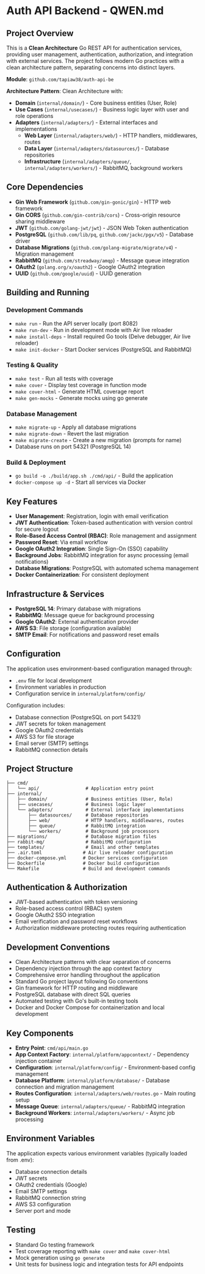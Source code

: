 # Auth API Backend - QWEN.md

## Project Overview

This is a **Clean Architecture** Go REST API for authentication services, providing user management, authentication, authorization, and integration with external services. The project follows modern Go practices with a clean architecture pattern, separating concerns into distinct layers.

**Module**: `github.com/tapiaw38/auth-api-be`

**Architecture Pattern**: Clean Architecture with:
- **Domain** (`internal/domain/`) - Core business entities (User, Role)
- **Use Cases** (`internal/usecases/`) - Business logic layer with user and role operations
- **Adapters** (`internal/adapters/`) - External interfaces and implementations
  - **Web Layer** (`internal/adapters/web/`) - HTTP handlers, middlewares, routes
  - **Data Layer** (`internal/adapters/datasources/`) - Database repositories
  - **Infrastructure** (`internal/adapters/queue/`, `internal/adapters/workers/`) - RabbitMQ, background workers

## Core Dependencies

- **Gin Web Framework** (`github.com/gin-gonic/gin`) - HTTP web framework
- **Gin CORS** (`github.com/gin-contrib/cors`) - Cross-origin resource sharing middleware
- **JWT** (`github.com/golang-jwt/jwt`) - JSON Web Token authentication
- **PostgreSQL** (`github.com/lib/pq`, `github.com/jackc/pgx/v5`) - Database driver
- **Database Migrations** (`github.com/golang-migrate/migrate/v4`) - Migration management
- **RabbitMQ** (`github.com/streadway/amqp`) - Message queue integration
- **OAuth2** (`golang.org/x/oauth2`) - Google OAuth2 integration
- **UUID** (`github.com/google/uuid`) - UUID generation

## Building and Running

### Development Commands
- `make run` - Run the API server locally (port 8082)
- `make run-dev` - Run in development mode with Air live reloader
- `make install-deps` - Install required Go tools (Delve debugger, Air live reloader)
- `make init-docker` - Start Docker services (PostgreSQL and RabbitMQ)

### Testing & Quality
- `make test` - Run all tests with coverage
- `make cover` - Display test coverage in function mode
- `make cover-html` - Generate HTML coverage report
- `make gen-mocks` - Generate mocks using go generate

### Database Management
- `make migrate-up` - Apply all database migrations
- `make migrate-down` - Revert the last migration
- `make migrate-create` - Create a new migration (prompts for name)
- Database runs on port 54321 (PostgreSQL 14)

### Build & Deployment
- `go build -o ./build/app.sh ./cmd/api/` - Build the application
- `docker-compose up -d` - Start all services via Docker

## Key Features

- **User Management**: Registration, login with email verification
- **JWT Authentication**: Token-based authentication with version control for secure logout
- **Role-Based Access Control (RBAC)**: Role management and assignment
- **Password Reset**: Via email workflow
- **Google OAuth2 Integration**: Single Sign-On (SSO) capability
- **Background Jobs**: RabbitMQ integration for async processing (email notifications)
- **Database Migrations**: PostgreSQL with automated schema management
- **Docker Containerization**: For consistent deployment

## Infrastructure & Services

- **PostgreSQL 14**: Primary database with migrations
- **RabbitMQ**: Message queue for background processing
- **Google OAuth2**: External authentication provider
- **AWS S3**: File storage (configuration available)
- **SMTP Email**: For notifications and password reset emails

## Configuration

The application uses environment-based configuration managed through:
- `.env` file for local development
- Environment variables in production
- Configuration service in `internal/platform/config/`

Configuration includes:
- Database connection (PostgreSQL on port 54321)
- JWT secrets for token management
- Google OAuth2 credentials
- AWS S3 for file storage
- Email server (SMTP) settings
- RabbitMQ connection details

## Project Structure

```
├── cmd/
│   └── api/                 # Application entry point
├── internal/
│   ├── domain/              # Business entities (User, Role)
│   ├── usecases/            # Business logic layer
│   └── adapters/            # External interface implementations
│       ├── datasources/     # Database repositories
│       ├── web/             # HTTP handlers, middlewares, routes
│       ├── queue/           # RabbitMQ integration
│       └── workers/         # Background job processors
├── migrations/              # Database migration files
├── rabbit-mq/               # RabbitMQ configuration
├── templates/               # Email and other templates
├── .air.toml               # Air live reloader configuration
├── docker-compose.yml      # Docker services configuration
├── Dockerfile              # Docker build configuration
└── Makefile                # Build and development commands
```

## Authentication & Authorization

- JWT-based authentication with token versioning
- Role-based access control (RBAC) system
- Google OAuth2 SSO integration
- Email verification and password reset workflows
- Authorization middleware protecting routes requiring authentication

## Development Conventions

- Clean Architecture patterns with clear separation of concerns
- Dependency injection through the app context factory
- Comprehensive error handling throughout the application
- Standard Go project layout following Go conventions
- Gin framework for HTTP routing and middleware
- PostgreSQL database with direct SQL queries
- Automated testing with Go's built-in testing tools
- Docker and Docker Compose for containerization and local development

## Key Components

- **Entry Point**: `cmd/api/main.go`
- **App Context Factory**: `internal/platform/appcontext/` - Dependency injection container
- **Configuration**: `internal/platform/config/` - Environment-based config management
- **Database Platform**: `internal/platform/database/` - Database connection and migration management
- **Routes Configuration**: `internal/adapters/web/routes.go` - Main routing setup
- **Message Queue**: `internal/adapters/queue/` - RabbitMQ integration
- **Background Workers**: `internal/adapters/workers/` - Async job processing

## Environment Variables

The application expects various environment variables (typically loaded from .env):
- Database connection details
- JWT secrets
- OAuth2 credentials (Google)
- Email SMTP settings
- RabbitMQ connection string
- AWS S3 configuration
- Server port and mode

## Testing

- Standard Go testing framework
- Test coverage reporting with `make cover` and `make cover-html`
- Mock generation using `go generate`
- Unit tests for business logic and integration tests for API endpoints